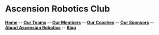 # Ascension Robotics Club

#### [Home](README.md) -- [Our Teams](teams/README.md) -- [Our Members](members/README.md) -- [Our Coaches](coaches/README.md) -- [Our Sponsors](sponsors/README.md) -- [About Ascension Robotics](about.md) -- [Blog](blog/README.md)

